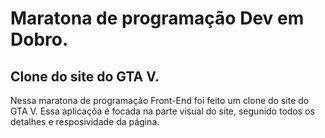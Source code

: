 # Maratona de programação Dev em Dobro.

## Clone do site do GTA V.

Nessa maratona de programação Front-End foi feito um clone do site do GTA V. Essa aplicaçõa é focada na parte visual do site, segunido todos os detalhes e resposividade da página.
